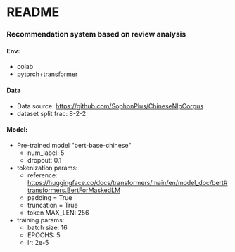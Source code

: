 # README

### Recommendation system based on review analysis

#### Env:

+ colab
+ pytorch+transformer



#### Data

+ Data source: https://github.com/SophonPlus/ChineseNlpCorpus
+ dataset split frac: 8-2-2



#### Model:

+ Pre-trained model "bert-base-chinese"
  + num_label: 5
  + dropout: 0.1
+ tokenization params:
  + reference: https://huggingface.co/docs/transformers/main/en/model_doc/bert#transformers.BertForMaskedLM
  + padding = True
  + truncation = True
  + token MAX_LEN: 256
+ training params:
  + batch size: 16
  + EPOCHS: 5
  + lr: 2e-5
